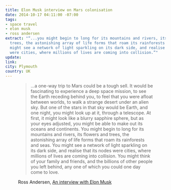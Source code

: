 ```yaml
---
title: Elon Musk interview on Mars colonisation
date: 2014-10-17 04:11:00 -07:00
tags:
- space travel
- elon musk
- ross andersen
extract: "“...you might begin to long for its mountains and rivers, its flowers and
  trees, the astonishing array of life forms that roam its rainforests and seas. You
  might see a network of light sparkling on its dark side, and realise that its nodes
  were cities, where millions of lives are coming into collision.”"
update: 
link: 
city: Plymouth
country: UK
---
```


<figure>
    <blockquote>
    <p>...a one-way trip to Mars could be a tough sell. It would be fascinating to experience a deep space mission, to see the Earth receding behind you, to feel that you were afloat between worlds, to walk a strange desert under an alien sky. But one of the stars in that sky would be Earth, and one night, you might look up at it, through a telescope. At first, it might look like a blurry sapphire sphere, but as your eyes adjusted, you might be able to make out its oceans and continents. You might begin to long for its mountains and rivers, its flowers and trees, the astonishing array of life forms that roam its rainforests and seas. You might see a network of light sparkling on its dark side, and realise that its nodes were cities, where millions of lives are coming into collision. You might think of your family and friends, and the billions of other people you left behind, any one of which you could one day come to love.</p>
    </blockquote>
    <figcaption class="cite">
        <p>Ross Andersen, <a href="http://aeon.co/magazine/technology/the-elon-musk-interview-on-mars/">An interview with Elon Musk</a></p>
    </figcaption>
</figure>
